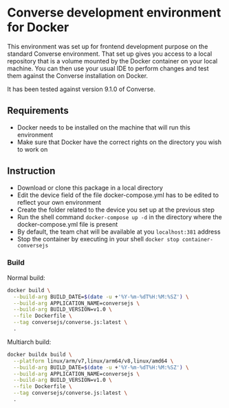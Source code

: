 # Converse development environment for Docker

This environment was set up for frontend development purpose on the standard Converse environment. That set up gives you access to a local repository that is a volume mounted by the Docker container on your local machine. You can then use your usual IDE to perform changes and test them against the Converse installation on Docker.

It has been tested against version 9.1.0 of Converse.

## Requirements

* Docker needs to be installed on the machine that will run this environment
* Make sure that Docker have the correct rights on the directory you wish to work on

## Instruction

* Download or clone this package in a local directory
* Edit the device field of the file docker-compose.yml has to be edited to reflect your own environment
* Create the folder related to the device you set up at the previous step 
* Run the shell command `docker-compose up -d` in the directory where the docker-compose.yml file is present
* By default, the team chat will be available at you `localhost:381` address
* Stop the container by executing in your shell `docker stop container-conversejs`

### Build

Normal build:

```bash
docker build \
  --build-arg BUILD_DATE=$(date -u +'%Y-%m-%dT%H:%M:%SZ') \
  --build-arg APPLICATION_NAME=conversejs \
  --build-arg BUILD_VERSION=v1.0 \
  --file Dockerfile \
  --tag conversejs/converse.js:latest \
  .
```

Multiarch build:

```bash
docker buildx build \
  --platform linux/arm/v7,linux/arm64/v8,linux/amd64 \
  --build-arg BUILD_DATE=$(date -u +'%Y-%m-%dT%H:%M:%SZ') \
  --build-arg APPLICATION_NAME=conversejs \
  --build-arg BUILD_VERSION=v1.0 \
  --file Dockerfile \
  --tag conversejs/converse.js:latest \
  .
```
